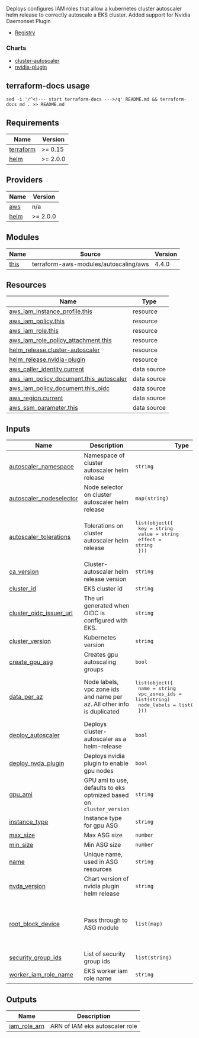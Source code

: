 Deploys configures IAM roles that allow a kubernetes cluster autoscaler helm release to correctly autoscale a EKS cluster. Added support for Nvidia Daemonset Plugin

- [Registry](https://registry.terraform.io/modules/L2Solutions/eks-autoscaler/aws/latest)

### Charts

- [cluster-autoscaler](https://kubernetes.github.io/autoscaler)
- [nvidia-plugin](https://nvidia.github.io/k8s-device-plugin)

## terraform-docs usage

`sed -i '/^<!--- start terraform-docs --->/q' README.md && terraform-docs md . >> README.md`

<!--- start terraform-docs --->
## Requirements

| Name | Version |
|------|---------|
| <a name="requirement_terraform"></a> [terraform](#requirement\_terraform) | >= 0.15 |
| <a name="requirement_helm"></a> [helm](#requirement\_helm) | >= 2.0.0 |

## Providers

| Name | Version |
|------|---------|
| <a name="provider_aws"></a> [aws](#provider\_aws) | n/a |
| <a name="provider_helm"></a> [helm](#provider\_helm) | >= 2.0.0 |

## Modules

| Name | Source | Version |
|------|--------|---------|
| <a name="module_this"></a> [this](#module\_this) | terraform-aws-modules/autoscaling/aws | 4.4.0 |

## Resources

| Name | Type |
|------|------|
| [aws_iam_instance_profile.this](https://registry.terraform.io/providers/hashicorp/aws/latest/docs/resources/iam_instance_profile) | resource |
| [aws_iam_policy.this](https://registry.terraform.io/providers/hashicorp/aws/latest/docs/resources/iam_policy) | resource |
| [aws_iam_role.this](https://registry.terraform.io/providers/hashicorp/aws/latest/docs/resources/iam_role) | resource |
| [aws_iam_role_policy_attachment.this](https://registry.terraform.io/providers/hashicorp/aws/latest/docs/resources/iam_role_policy_attachment) | resource |
| [helm_release.cluster-autoscaler](https://registry.terraform.io/providers/hashicorp/helm/latest/docs/resources/release) | resource |
| [helm_release.nvidia-plugin](https://registry.terraform.io/providers/hashicorp/helm/latest/docs/resources/release) | resource |
| [aws_caller_identity.current](https://registry.terraform.io/providers/hashicorp/aws/latest/docs/data-sources/caller_identity) | data source |
| [aws_iam_policy_document.this_autoscaler](https://registry.terraform.io/providers/hashicorp/aws/latest/docs/data-sources/iam_policy_document) | data source |
| [aws_iam_policy_document.this_oidc](https://registry.terraform.io/providers/hashicorp/aws/latest/docs/data-sources/iam_policy_document) | data source |
| [aws_region.current](https://registry.terraform.io/providers/hashicorp/aws/latest/docs/data-sources/region) | data source |
| [aws_ssm_parameter.this](https://registry.terraform.io/providers/hashicorp/aws/latest/docs/data-sources/ssm_parameter) | data source |

## Inputs

| Name | Description | Type | Default | Required |
|------|-------------|------|---------|:--------:|
| <a name="input_autoscaler_namespace"></a> [autoscaler\_namespace](#input\_autoscaler\_namespace) | Namespace of cluster autoscaler helm release | `string` | `"kube-system"` | no |
| <a name="input_autoscaler_nodeselector"></a> [autoscaler\_nodeselector](#input\_autoscaler\_nodeselector) | Node selector on cluster autoscaler helm release | `map(string)` | `{}` | no |
| <a name="input_autoscaler_tolerations"></a> [autoscaler\_tolerations](#input\_autoscaler\_tolerations) | Tolerations on cluster autoscaler helm release | <pre>list(object({<br>    key    = string<br>    value  = string<br>    effect = string<br>  }))</pre> | `[]` | no |
| <a name="input_ca_version"></a> [ca\_version](#input\_ca\_version) | Cluster-autoscaler helm release version | `string` | `"9.9.2"` | no |
| <a name="input_cluster_id"></a> [cluster\_id](#input\_cluster\_id) | EKS cluster id | `string` | n/a | yes |
| <a name="input_cluster_oidc_issuer_url"></a> [cluster\_oidc\_issuer\_url](#input\_cluster\_oidc\_issuer\_url) | The url generated when OIDC is configured with EKS. | `string` | n/a | yes |
| <a name="input_cluster_version"></a> [cluster\_version](#input\_cluster\_version) | Kubernetes version | `string` | n/a | yes |
| <a name="input_create_gpu_asg"></a> [create\_gpu\_asg](#input\_create\_gpu\_asg) | Creates gpu autoscaling groups | `bool` | `false` | no |
| <a name="input_data_per_az"></a> [data\_per\_az](#input\_data\_per\_az) | Node labels, vpc zone ids and name per az. All other info is duplicated | <pre>list(object({<br>    name          = string<br>    vpc_zones_ids = list(string)<br>    node_labels   = list(map(string))<br>  }))</pre> | `[]` | no |
| <a name="input_deploy_autoscaler"></a> [deploy\_autoscaler](#input\_deploy\_autoscaler) | Deploys cluster-autoscaler as a helm-release | `bool` | `true` | no |
| <a name="input_deploy_nvda_plugin"></a> [deploy\_nvda\_plugin](#input\_deploy\_nvda\_plugin) | Deploys nvidia plugin to enable gpu nodes | `bool` | `false` | no |
| <a name="input_gpu_ami"></a> [gpu\_ami](#input\_gpu\_ami) | GPU ami to use, defaults to eks optmized based on `cluster_version` | `string` | `null` | no |
| <a name="input_instance_type"></a> [instance\_type](#input\_instance\_type) | Instance type for gpu ASG | `string` | `"p2.xlarge"` | no |
| <a name="input_max_size"></a> [max\_size](#input\_max\_size) | Max ASG size | `number` | `5` | no |
| <a name="input_min_size"></a> [min\_size](#input\_min\_size) | Min ASG size | `number` | `0` | no |
| <a name="input_name"></a> [name](#input\_name) | Unique name, used in ASG resources | `string` | n/a | yes |
| <a name="input_nvda_version"></a> [nvda\_version](#input\_nvda\_version) | Chart version of nvidia plugin helm release | `string` | `"0.9.0"` | no |
| <a name="input_root_block_device"></a> [root\_block\_device](#input\_root\_block\_device) | Pass through to ASG module | `list(map)` | <pre>[<br>  {<br>    "volume_size": "100",<br>    "volume_type": "gp2"<br>  }<br>]</pre> | no |
| <a name="input_security_group_ids"></a> [security\_group\_ids](#input\_security\_group\_ids) | List of security group ids | `list(string)` | `[]` | no |
| <a name="input_worker_iam_role_name"></a> [worker\_iam\_role\_name](#input\_worker\_iam\_role\_name) | EKS worker iam role name | `string` | `null` | no |

## Outputs

| Name | Description |
|------|-------------|
| <a name="output_iam_role_arn"></a> [iam\_role\_arn](#output\_iam\_role\_arn) | ARN of IAM eks autoscaler role |
